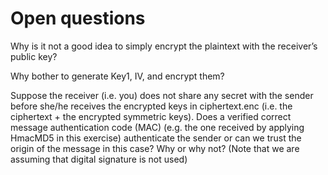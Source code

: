 # Open questions

Why is it not a good idea to simply encrypt the plaintext with the receiver’s public key?



Why bother to generate Key1, IV, and encrypt them?



Suppose the receiver (i.e. you) does not share any secret with the sender before she/he
receives the encrypted keys in ciphertext.enc (i.e. the ciphertext + the encrypted symmetric
keys). Does a verified correct message authentication code (MAC) (e.g. the one received by
applying HmacMD5 in this exercise) authenticate the sender or can we trust the origin of the
message in this case? Why or why not? (Note that we are assuming that digital signature is not used)













